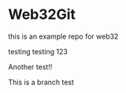 # Web32Git
this is an example repo for web32

testing testing 123


Another test!!

This is a branch test